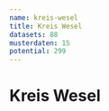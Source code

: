 ```yaml
---
name: kreis-wesel
title: Kreis Wesel
datasets: 88
musterdaten: 15
potential: 299
---
```

# Kreis Wesel
